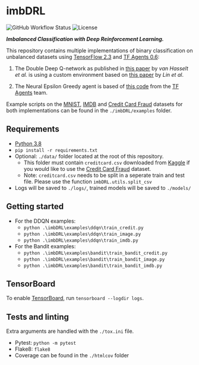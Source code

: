 # imbDRL

![GitHub Workflow Status](https://img.shields.io/github/workflow/status/Denbergvanthijs/imbDRL/Build) ![License](https://img.shields.io/github/license/Denbergvanthijs/imbDRL)

***Imbalanced Classification with Deep Reinforcement Learning.***

This repository contains multiple implementations of binary classification on unbalanced datasets using [TensorFlow 2.3](https://www.tensorflow.org/) and [TF Agents 0.6](https://www.tensorflow.org/agents):

1. The Double Deep Q-network as published in [this paper](https://arxiv.org/abs/1509.06461) by *van Hasselt et al.* is using a custom environment based on [this paper](https://arxiv.org/abs/1901.01379) by *Lin et al*.

2. The Neural Epsilon Greedy agent is based of [this code](https://www.tensorflow.org/agents/tutorials/bandits_tutorial) from the [TF Agents](https://www.tensorflow.org/agents) team.

Example scripts on the [MNIST](http://yann.lecun.com/exdb/mnist/), [IMDB](http://ai.stanford.edu/~amaas/data/sentiment/) and [Credit Card Fraud](https://www.kaggle.com/mlg-ulb/creditcardfraud) datasets for both implementations can be found in the `./imbDRL/examples` folder.

## Requirements

* [Python 3.8](https://www.python.org/downloads/release/python-386/)
* `pip install -r requirements.txt`
* Optional: `./data/` folder located at the root of this repository.
  * This folder must contain ```creditcard.csv``` downloaded from [Kaggle](https://www.kaggle.com/mlg-ulb/creditcardfraud) if you would like to use the [Credit Card Fraud](https://www.kaggle.com/mlg-ulb/creditcardfraud) dataset.
  * Note: `creditcard.csv` needs to be split in a seperate train and test file. Please use the function `imbDRL.utils.split_csv`
* Logs will be saved to `./logs/`, trained models will be saved to `./models/`

## Getting started

* For the DDQN examples:
  * `python .\imbDRL\examples\ddqn\train_credit.py`
  * `python .\imbDRL\examples\ddqn\train_image.py`
  * `python .\imbDRL\examples\ddqn\train_imdb.py`
* For the Bandit examples:
  * `python .\imbDRL\examples\bandit\train_bandit_credit.py`
  * `python .\imbDRL\examples\bandit\train_bandit_image.py`
  * `python .\imbDRL\examples\bandit\train_bandit_imdb.py`

## TensorBoard

To enable [TensorBoard](https://www.tensorflow.org/tensorboard), run ```tensorboard --logdir logs```.

## Tests and linting

Extra arguments are handled with the `./tox.ini` file.

* Pytest: `python -m pytest`
* Flake8: `flake8`
* Coverage can be found in the `./htmlcov` folder
